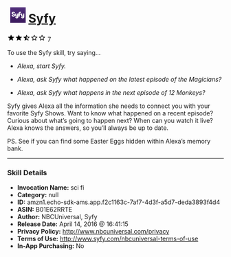 # &nbsp;<img src="skill_icon" alt="Syfy icon" width="36"> [Syfy](http://alexa.amazon.com/#skills/amzn1.echo-sdk-ams.app.f2c1163c-7af7-4d3f-a5d7-deda3893f4d4)
![2.9 stars](../../images/ic_star_black_18dp_1x.png)![2.9 stars](../../images/ic_star_black_18dp_1x.png)![2.9 stars](../../images/ic_star_half_black_18dp_1x.png)![2.9 stars](../../images/ic_star_border_black_18dp_1x.png)![2.9 stars](../../images/ic_star_border_black_18dp_1x.png) 7

To use the Syfy skill, try saying...

* *Alexa, start Syfy.*

* *Alexa, ask Syfy what happened on the latest episode of the Magicians?*

* *Alexa, ask Syfy what happens in the next episode of 12 Monkeys?*

Syfy gives Alexa all the information she needs to connect you with your favorite Syfy Shows. Want to know what happened on a recent episode? Curious about what’s going to happen next? When can you watch it live? Alexa knows the answers, so you’ll always be up to date.

PS. See if you can find some Easter Eggs hidden within Alexa’s memory bank.

***

### Skill Details

* **Invocation Name:** sci fi
* **Category:** null
* **ID:** amzn1.echo-sdk-ams.app.f2c1163c-7af7-4d3f-a5d7-deda3893f4d4
* **ASIN:** B01E62RRTE
* **Author:** NBCUniversal, Syfy
* **Release Date:** April 14, 2016 @ 16:41:15
* **Privacy Policy:** http://www.nbcuniversal.com/privacy
* **Terms of Use:** http://www.syfy.com/nbcuniversal-terms-of-use
* **In-App Purchasing:** No
